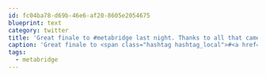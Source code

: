 ```yaml
---
id: fc04ba78-d69b-46e6-af20-8605e2054675
blueprint: text
category: twitter
title: 'Great finale to #metabridge last night. Thanks to all that came &amp; all that helped make the two days happen!'
caption: 'Great finale to <span class="hashtag hashtag_local">#<a href="http://tweettemp.darylchymko.ca/?tag=metabridge">metabridge</a> last night. Thanks to all that came &amp; all that helped make the two days happen!'
tags:
  - metabridge
---
```

